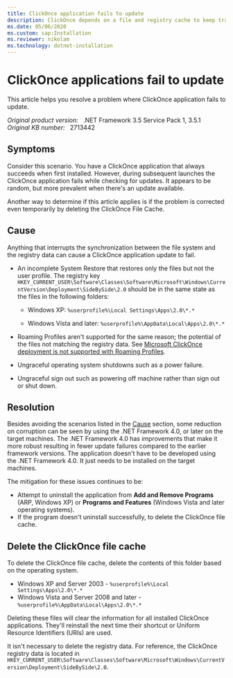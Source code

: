 ```yaml
---
title: ClickOnce application fails to update
description: ClickOnce depends on a file and registry cache to keep track of the present installed applications.
ms.date: 05/06/2020
ms.custom: sap:Installation
ms.reviewer: nikolam
ms.technology: dotnet-installation
---
```

# ClickOnce applications fail to update

This article helps you resolve a problem where ClickOnce application fails to update.

_Original product version:_ &nbsp; .NET Framework 3.5 Service Pack 1, 3.5.1  
_Original KB number:_ &nbsp; 2713442

## Symptoms

Consider this scenario. You have a ClickOnce application that always succeeds when first installed. However, during subsequent launches the ClickOnce application fails while checking for updates. It appears to be random, but more prevalent when there's an update available.

Another way to determine if this article applies is if the problem is corrected even temporarily by deleting the ClickOnce File Cache.

## Cause

Anything that interrupts the synchronization between the file system and the registry data can cause a ClickOnce application update to fail.

- An incomplete System Restore that restores only the files but not the user profile. The registry key `HKEY_CURRENT_USER\Software\Classes\Software\Microsoft\Windows\CurrentVersion\Deployment\SideBySide\2.0` should be in the same state as the files in the following folders:

  - Windows XP: `%userprofile%\Local Settings\Apps\2.0\*.*`

  - Windows Vista and later: `%userprofile%\AppData\Local\Apps\2.0\*.*`

- Roaming Profiles aren't supported for the same reason; the potential of the files not matching the registry data. See [Microsoft ClickOnce deployment is not supported with Roaming Profiles](https://support.microsoft.com/help/2571899).
- Ungraceful operating system shutdowns such as a power failure.
- Ungraceful sign out such as powering off machine rather than sign out or shut down.

## Resolution

Besides avoiding the scenarios listed in the [Cause](#cause) section, some reduction on corruption can be seen by using the .NET Framework 4.0, or later on the target machines. The .NET Framework 4.0 has improvements that make it more robust resulting in fewer update failures compared to the earlier framework versions. The application doesn't have to be developed using the .NET Framework 4.0. It just needs to be installed on the target machines.

The mitigation for these issues continues to be:

- Attempt to uninstall the application from **Add and Remove Programs** (ARP, Windows XP) or **Programs and Features** (Windows Vista and later operating systems).
- If the program doesn't uninstall successfully, to delete the ClickOnce file cache.

## Delete the ClickOnce file cache

To delete the ClickOnce file cache, delete the contents of this folder based on the operating system.

- Windows XP and Server 2003 - `%userprofile%\Local Settings\Apps\2.0\*.*`
- Windows Vista and Server 2008  and later - `%userprofile%\AppData\Local\Apps\2.0\*.*`

Deleting these files will clear the information for all installed ClickOnce applications. They'll reinstall the next time their shortcut or Uniform Resource Identifiers (URIs) are used.

It isn't necessary to delete the registry data. For reference, the ClickOnce registry data is located in `HKEY_CURRENT_USER\Software\Classes\Software\Microsoft\Windows\CurrentVersion\Deployment\SideBySide\2.0`.
